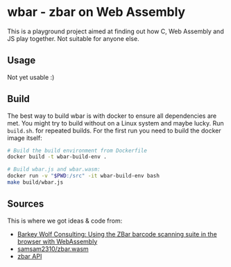 # wbar - zbar on Web Assembly

This is a playground project aimed at finding out how C, Web Assembly and JS play together. Not suitable for anyone else.

## Usage

Not yet usable :)

## Build

The best way to build wbar is with docker to ensure all dependencies are met. You might try to build without on a Linux system and maybe lucky. Run ``build.sh``. for repeated builds. For the first run you need to build the docker image itself:

```bash
# Build the build environment from Dockerfile
docker build -t wbar-build-env . 

# Build wbar.js and wbar.wasm: 
docker run -v "$PWD:/src" -it wbar-build-env bash 
make build/wbar.js 
```

## Sources

This is where we got ideas & code from: 

- [Barkey Wolf Consulting: Using the ZBar barcode scanning suite in the browser with WebAssembly](https://barkeywolf.consulting/posts/barcode-scanner-webassembly/)
- [samsam2310/zbar.wasm](https://github.com/samsam2310/zbar.wasm)
- [zbar API](http://zbar.sourceforge.net/api/)
